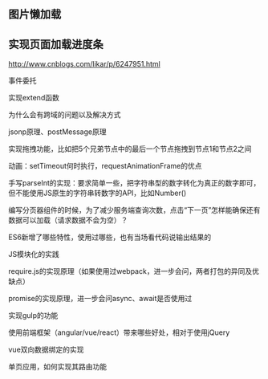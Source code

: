 ## 图片懒加载

## 实现页面加载进度条
http://www.cnblogs.com/likar/p/6247951.html

事件委托

实现extend函数

为什么会有跨域的问题以及解决方式

jsonp原理、postMessage原理

实现拖拽功能，比如把5个兄弟节点中的最后一个节点拖拽到节点1和节点2之间

动画：setTimeout何时执行，requestAnimationFrame的优点

手写parseInt的实现：要求简单一些，把字符串型的数字转化为真正的数字即可，但不能使用JS原生的字符串转数字的API，比如Number()

编写分页器组件的时候，为了减少服务端查询次数，点击“下一页”怎样能确保还有数据可以加载（请求数据不会为空）？

ES6新增了哪些特性，使用过哪些，也有当场看代码说输出结果的

JS模块化的实践

require.js的实现原理（如果使用过webpack，进一步会问，两者打包的异同及优缺点）

promise的实现原理，进一步会问async、await是否使用过

实现gulp的功能

使用前端框架（angular/vue/react）带来哪些好处，相对于使用jQuery

vue双向数据绑定的实现

单页应用，如何实现其路由功能